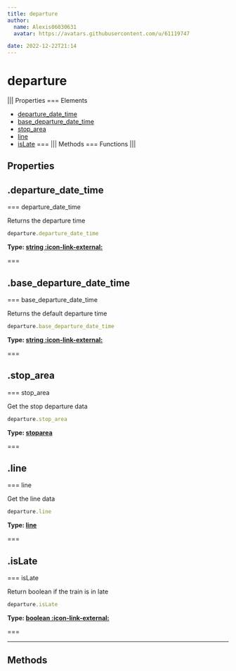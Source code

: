 ```yaml
---
title: departure
author:
  name: Alexis06030631
  avatar: https://avatars.githubusercontent.com/u/61119747

date: 2022-12-22T21:14
---
```


# departure

||| Properties
=== Elements
- [departure_date_time](#departure_date_time)
- [base_departure_date_time](#base_departure_date_time)
- [stop_area](#stop_area)
- [line](#line)
- [isLate](#isLate)
===
||| Methods
=== Functions
|||
## Properties
## .departure_date_time

=== departure_date_time

Returns the departure time


```javascript
departure.departure_date_time
```
**Type: [string :icon-link-external:](https://developer.mozilla.org/en-US/docs/Web/JavaScript/Reference/Global_Objects/String)**

===

## .base_departure_date_time

=== base_departure_date_time

Returns the default departure time


```javascript
departure.base_departure_date_time
```
**Type: [string :icon-link-external:](https://developer.mozilla.org/en-US/docs/Web/JavaScript/Reference/Global_Objects/String)**

===

## .stop_area

=== stop_area

Get the stop departure data


```javascript
departure.stop_area
```
**Type: [stoparea](../structures/stoparea)**

===

## .line

=== line

Get the line data


```javascript
departure.line
```
**Type: [line](../structures/line)**

===

## .isLate

=== isLate

Return boolean if the train is in late


```javascript
departure.isLate
```
**Type: [boolean :icon-link-external:](https://developer.mozilla.org/en-US/docs/Web/JavaScript/Reference/Global_Objects/Boolean)**

===

---
## Methods
